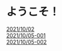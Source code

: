 <h1>ようこそ！</h1>
<a href="https://rinca-h.github.io/masec-video-share/masec_movie.html">2021/10/02</a><br>
<a href="https://rinca-h.github.io/masec-video-share/masec_movie20211005_001.html">2021/10/05-001</a><br>
<a href="https://rinca-h.github.io/masec-video-share/masec_movie20211005_002.html">2021/10/05-002</a><br>
